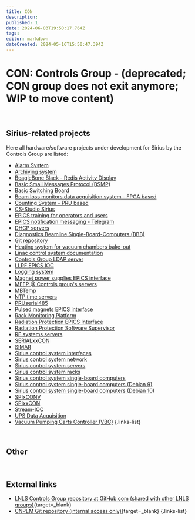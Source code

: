 ```yaml
---
title: CON
description: 
published: 1
date: 2024-06-03T19:50:17.764Z
tags: 
editor: markdown
dateCreated: 2024-05-16T15:50:47.394Z
---
```


# CON: Controls Group - (deprecated; CON group does not exit anymore; WIP to move content)

<br>

## Sirius-related projects

Here all hardware/software projects under development for Sirius by the Controls Group are listed: 

- [Alarm System](/Machine/Groups/CON/control_beast)
- [Archiving system](/Machine/Groups/CON/control_archiver)
- [BeagleBone Black - Redis Activity Display](/Machine/Groups/CON/bbbread)
- [Basic Small Messages Protocol (BSMP)](/Machine/Groups/CON/bsmp)
- [Basic Switching Board](/Machine/Groups/CON/bsb)
- [Beam loss monitors data acquisition system - FPGA based](/Machine/Groups/CON/beam_loss_monitor)
- [Counting System - PRU based](/Machine/Groups/CON/counting_system)
- [CS-Studio Sirius](/Machine/Groups/CON/lnls_studio)
- [EPICS training for operators and users](/Machine/Groups/CON/epics_training)
- [EPICS notification messaging - Telegram](/Machine/Groups/CON/epics_messaging)
- [DHCP servers](/Machine/Groups/CON/dhcp_servers)
- [Diagnostics Beamline Single-Board-Computers (BBB)](/Machine/Groups/CON/diag_beam_sbc)
- [Git repository](/Machine/Groups/CON/git_repo)
- [Heating system for vacuum chambers bake-out](/Machine/Groups/CON/heating_system)
- [Linac control system documentation](/Machine/Groups/CON/linac_control_system)
- [Controls Group LDAP server](/Machine/Groups/CON/ldap_server)
- [LLRF EPICS IOC](/Machine/Groups/CON/llrf_epics_iocs)
- [Logging system](/Machine/Groups/CON/logging_system)
- [Magnet power supplies EPICS interface](/Machine/Groups/CON/magnet_ps_epics_interface)
- [MEEP @ Controls group's servers](/Machine/Groups/CON/meep_servers)
- [MBTemp](/Machine/Groups/CON/mbtemp)
- [NTP time servers](/Machine/Groups/CON/ntp)
- [PRUserial485](/Machine/Groups/CON/pruserial485)
- [Pulsed magnets EPICS interface](/Machine/Groups/CON/pulsed_magnets_epics)
- [Rack Monitoring Platform](/Machine/Groups/CON/rack_monitor)
- [Radiation Protection EPICS Interface](/Machine/Groups/CON/rad_protec_epics_interface)
- [Radiation Protection Software Supervisor](/Machine/Groups/CON/rad_protec_software_superv)
- [RF systems servers](/Machine/Groups/CON/rf_system_servers)
- [SERIALxxCON](/Machine/Groups/CON/serialxxcon)
- [SIMAR](/Machine/Groups/CON/simar)
- [Sirius control system interfaces](/Machine/Groups/CON/sirius_cs_interfaces)
- [Sirius control system network](/Machine/Groups/CON/sirius_cs_network)
- [Sirius control system servers](/Machine/Groups/CON/sirius_cs_servers)
- [Sirius control system racks](/Machine/Groups/CON/sirius_cs_racks)
- [Sirius control system single-board computers](/Machine/Groups/CON/csc_single_board_comps)
- [Sirius control system single-board computers (Debian 9)](/Machine/Groups/CON/sirius_cs_sbcs_deb9)
- [Sirius control system single-board computers (Debian 10)](/Machine/Groups/CON/sirius_cs_sbcs_deb10)
- [SPIxCONV](/Machine/Groups/CON/spixconv)
- [SPIxxCON](/Machine/Groups/CON/spixxcon)
- [Stream-IOC](/Machine/Groups/CON/stream_ioc)
- [UPS Data Acquisition](/Machine/Groups/CON/ups_data_acquisition)
- [Vacuum Pumping Carts Controller (VBC)](/Machine/Groups/CON/vbc)
{.links-list}

<br>

## Other

<br>

## External links
- [LNLS Controls Group repository at GitHub.com (shared with other LNLS groups)](https://github.com/lnls-sirius){target=_blank}
- [CNPEM Git repository (internal access only)](https://gitlab.cnpem.br/){target=_blank}
{.links-list}